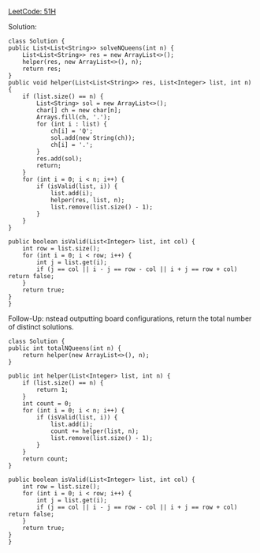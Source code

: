 [LeetCode: 51H](https://leetcode.com/problems/n-queens/description/)

Solution:

    class Solution {
    public List<List<String>> solveNQueens(int n) {
        List<List<String>> res = new ArrayList<>();
        helper(res, new ArrayList<>(), n);
        return res;
    }
    public void helper(List<List<String>> res, List<Integer> list, int n) {
        if (list.size() == n) {
            List<String> sol = new ArrayList<>();
            char[] ch = new char[n];
            Arrays.fill(ch, '.');
            for (int i : list) {
                ch[i] = 'Q';
                sol.add(new String(ch));
                ch[i] = '.';
            }
            res.add(sol);
            return;
        }
        for (int i = 0; i < n; i++) {
            if (isValid(list, i)) {
                list.add(i);
                helper(res, list, n);
                list.remove(list.size() - 1);
            }
        }
    }
    
    public boolean isValid(List<Integer> list, int col) {
        int row = list.size();
        for (int i = 0; i < row; i++) {
            int j = list.get(i);
            if (j == col || i - j == row - col || i + j == row + col) return false;
        }
        return true;
    }
    }
    
Follow-Up: nstead outputting board configurations, return the total number of distinct solutions.

    class Solution {
    public int totalNQueens(int n) {
        return helper(new ArrayList<>(), n);
    }
    
    public int helper(List<Integer> list, int n) {
        if (list.size() == n) {
            return 1;
        }
        int count = 0;
        for (int i = 0; i < n; i++) {
            if (isValid(list, i)) {
                list.add(i);
                count += helper(list, n);
                list.remove(list.size() - 1);
            }
        }
        return count;
    }
    
    public boolean isValid(List<Integer> list, int col) {
        int row = list.size();
        for (int i = 0; i < row; i++) {
            int j = list.get(i);
            if (j == col || i - j == row - col || i + j == row + col) return false;
        }
        return true;
    }
    }
    
    
